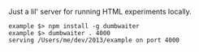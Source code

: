 Just a lil' server for running HTML experiments locally.

```
example $> npm install -g dumbwaiter
example $> dumbwaiter . 4000
serving /Users/me/dev/2013/example on port 4000
```